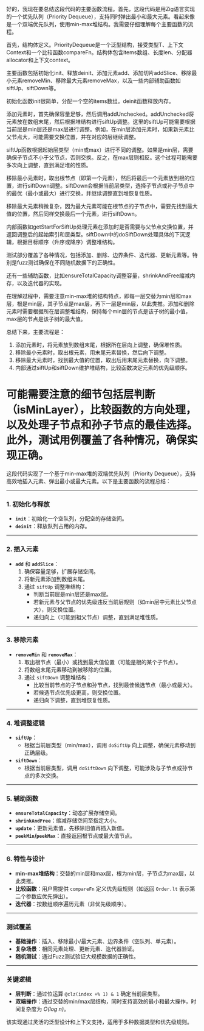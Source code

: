 好的，我现在要总结这段代码的主要函数流程。首先，这段代码是用Zig语言实现的一个优先队列（Priority Dequeue），支持同时弹出最小和最大元素。看起来像是一个双端优先队列，使用min-max堆结构。我需要仔细理解每个主要函数的流程。

首先，结构体定义。PriorityDequeue是一个泛型结构，接受类型T、上下文Context和一个比较函数compareFn。结构体包含items数组、长度len、分配器allocator和上下文context。

主要函数包括初始化init、释放deinit、添加元素add、添加切片addSlice、移除最小元素removeMin、移除最大元素removeMax，以及一些内部辅助函数如siftUp、siftDown等。

初始化函数init很简单，分配一个空的items数组。deinit函数释放内存。

添加元素时，首先确保容量足够，然后调用addUnchecked。addUnchecked将元素放在数组末尾，然后根据堆结构进行siftUp调整。这里的siftUp可能需要根据当前层是min层还是max层进行调整。例如，在min层添加元素时，如果新元素比父节点大，可能需要交换位置，并在对应的层继续调整。

siftUp函数根据起始层类型（min或max）进行不同的调整。如果是min层，需要确保子节点不小于父节点，否则交换。反之，在max层则相反。这个过程可能需要多次向上调整，直到满足堆的性质。

移除最小元素时，取出根节点（即第一个元素），然后将最后一个元素放到根的位置，进行siftDown调整。siftDown会根据当前层类型，选择子节点或孙子节点中的最优（最小或最大）进行交换，并继续调整直到堆恢复性质。

移除最大元素稍微复杂，因为最大元素可能在根节点的子节点中，需要先找到最大值的位置，然后同样交换最后一个元素，进行siftDown。

内部函数如getStartForSiftUp处理元素在添加时是否需要与父节点交换位置，并返回调整后的起始索引和层类型。siftDown中的doSiftDown处理具体的下沉逻辑，根据目标顺序（升序或降序）调整堆结构。

测试部分覆盖了各种情况，包括添加、删除、边界条件、迭代器、更新元素等。特别是fuzz测试确保在不同随机数据下的正确性。

还有一些辅助函数，比如ensureTotalCapacity调整容量，shrinkAndFree缩减内存，以及迭代器的实现。

在理解过程中，需要注意min-max堆的结构特点，即每一层交替为min层和max层，根是min层，其子节点是max层，再下一层是min层，以此类推。添加和删除元素时需要根据所在层调整堆结构，保持每个min层的节点是该子树的最小值，max层的节点是该子树的最大值。

总结下来，主要流程是：

1. 添加元素时，将元素放到数组末尾，根据所在层向上调整，确保堆性质。
2. 移除最小元素时，取出根元素，用末尾元素替换，然后向下调整。
3. 移除最大元素时，找到最大值的位置，取出后用末尾元素替换，向下调整。
4. 内部通过siftUp和siftDown维护堆结构，比较函数决定元素的优先级顺序。

可能需要注意的细节包括层判断（isMinLayer），比较函数的方向处理，以及处理子节点和孙子节点的最佳选择。此外，测试用例覆盖了各种情况，确保实现正确。
================================================
这段代码实现了一个基于min-max堆的双端优先队列（Priority Dequeue），支持高效地插入元素、弹出最小或最大元素。以下是主要函数的流程总结：

---

### **1. 初始化与释放**
- **`init`**：初始化一个空队列，分配空的存储空间。
- **`deinit`**：释放队列占用的内存。

---

### **2. 插入元素**
- **`add`** 和 **`addSlice`**：
  1. 确保容量足够，扩展存储空间。
  2. 将新元素添加到数组末尾。
  3. 通过 `siftUp` 调整堆结构：
     - 判断当前层是min层还是max层。
     - 若新元素与父节点的优先级违反当前层规则（如min层中元素比父节点大），则交换位置。
     - 递归向上（可能到祖父节点）调整，直到满足堆性质。

---

### **3. 移除元素**
- **`removeMin`** 和 **`removeMax`**：
  1. 取出根节点（最小）或找到最大值位置（可能是根的某个子节点）。
  2. 将数组末尾元素移动到被移除的位置。
  3. 通过 `siftDown` 调整堆结构：
     - 比较当前节点的子节点和孙节点，找到最佳候选节点（最小或最大）。
     - 若候选节点优先级更高，则交换位置。
     - 递归向下调整，直到堆恢复性质。

---

### **4. 堆调整逻辑**
- **`siftUp`**：
  - 根据当前层类型（min/max），调用 `doSiftUp` 向上调整，确保元素移动到正确层级。
- **`siftDown`**：
  - 根据当前层类型，调用 `doSiftDown` 向下调整，可能涉及与子节点或孙节点的多次交换。

---

### **5. 辅助函数**
- **`ensureTotalCapacity`**：动态扩展存储空间。
- **`shrinkAndFree`**：缩减存储空间至指定大小。
- **`update`**：更新元素值，先移除旧值再插入新值。
- **`peekMin`/`peekMax`**：直接返回根节点或最大值节点。

---

### **6. 特性与设计**
- **min-max堆结构**：交替的min层和max层，根为min层，子节点为max层，以此类推。
- **比较函数**：用户需提供 `compareFn` 定义优先级规则（如返回 `Order.lt` 表示第二个参数应优先弹出）。
- **迭代器**：按数组顺序遍历元素（非优先级顺序）。

---

### **测试覆盖**
- **基础操作**：插入、移除最小/最大元素、边界条件（空队列、单元素）。
- **复杂场景**：相同元素处理、更新元素、迭代器验证。
- **随机测试**：通过Fuzz测试验证大规模数据的正确性。

---

### **关键逻辑**
- **层判断**：通过位运算 `@clz(index +% 1) & 1` 确定当前层类型。
- **双端操作**：通过交替的min/max层结构，同时支持高效的最小和最大操作，时间复杂度为 *O(log n)*。

该实现通过灵活的泛型设计和上下文支持，适用于多种数据类型和优先级规则。